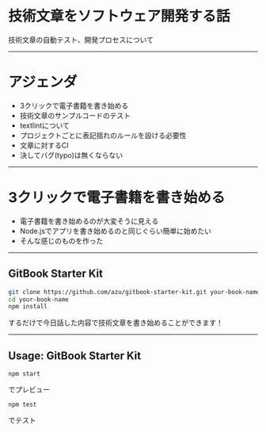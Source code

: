 # 技術文章をソフトウェア開発する話

技術文章の自動テスト、開発プロセスについて

----

# アジェンダ


- 3クリックで電子書籍を書き始める
- 技術文章のサンプルコードのテスト
- textlintについて
- プロジェクトごとに表記揺れのルールを設ける必要性
- 文章に対するCI
- 決してバグ(typo)は無くならない

-----

# 3クリックで電子書籍を書き始める

- 電子書籍を書き始めるのが大変そうに見える
- Node.jsでアプリを書き始めるのと同じぐらい簡単に始めたい
- そんな感じのものを作った

-----

## GitBook Starter Kit

```sh
git clone https://github.com/azu/gitbook-starter-kit.git your-book-name
cd your-book-name
npm install
```

するだけで今日話した内容で技術文章を書き始めることができます！


-----

## Usage: GitBook Starter Kit

```
npm start
```

でプレビュー

```
npm test
```

でテスト
